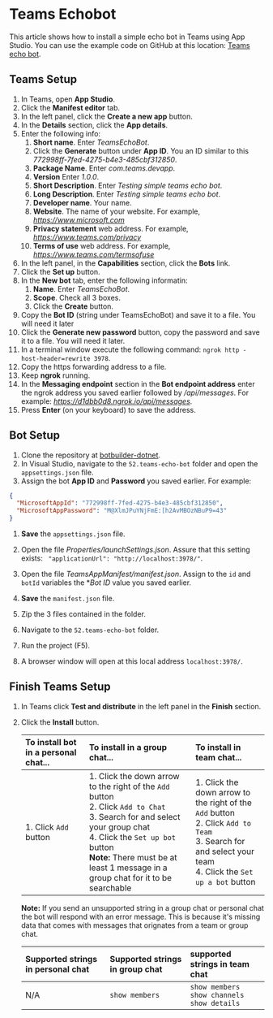 # Teams Echobot 

This article shows how to install a simple echo bot in Teams using App Studio. 
You can use the example code on GitHub at this location: [Teams echo bot](https://github.com/microsoft/botbuilder-dotnet/tree/josh/echo/tests/Teams/52.Teams-echo-bot).


## Teams Setup

1. In Teams, open **App Studio**. 
1. Click the **Manifest editor** tab.
1. In the left panel, click the **Create a new app** button.
1. In the **Details** section, click the **App details**. 
1. Enter the following  info:
    1. **Short name**. Enter *TeamsEchoBot*.  
    1. Click the **Generate** button under **App ID**. You an ID similar to this *772998ff-7fed-4275-b4e3-485cbf312850*. 
    1. **Package Name**. Enter *com.teams.devapp*.
    1. **Version** Enter *1.0.0*.
    1. **Short Description**. Enter *Testing simple teams echo bot*.
    1. **Long Description**. Enter *Testing simple teams echo bot*.
    1. **Developer name**. Your name.
    1. **Website**. The name of your website. For example, *https://www.microsoft.com*
    1. **Privacy statement** web address. For example, *https://www.teams.com/privacy*
    1. **Terms of use** web address. For example, *https://www.teams.com/termsofuse*
1. In the left panel, in the **Capabilities** section, click the **Bots** link.
1. Click the **Set up** button. 
1. In the **New bot** tab, enter the following informatin:
    1. **Name**. Enter *TeamsEchoBot*.
    1. **Scope**. Check all 3 boxes.
    1. Click the **Create** button.
1. Copy the **Bot ID** (string under TeamsEchoBot) and save it to a file. You will need it later
1. Click the **Generate new password** button, copy the password and save it to a file. You will need it later. 
1. In a terminal window execute the following command: `ngrok http -host-header=rewrite 3978`.
1. Copy the https forwarding address to a file.
1. Keep **ngrok** running.  
1. In the **Messaging endpoint** section in the **Bot endpoint address** enter the ngrok address you saved earlier followed by */api/messages*. For example: *https://d1dbb0d8.ngrok.io/api/messages*. 
1. Press **Enter** (on your keyboard) to save the address. 


## Bot Setup

1. Clone the repository at [botbuilder-dotnet](https://github.com/microsoft/botbuilder-dotnet/tree/josh/echo/tests/Teams).
1. In Visual Studio, navigate to the `52.teams-echo-bot` folder and open the `appsettings.json` file.
1. Assign the bot **App ID** and **Password** you saved earlier. For example:

```json
{
  "MicrosoftAppId": "772998ff-7fed-4275-b4e3-485cbf312850",
  "MicrosoftAppPassword": "M@XlmJPuYNjFmE:[h2AvMBOzNBuP9=43"
}
```

1. **Save** the `appsettings.json` file.

1. Open the file *Properties/launchSettings.json*. Assure that this setting exists: ` "applicationUrl": "http://localhost:3978/"`.

1. Open the file *TeamsAppManifest/manifest.json*. Assign to the `id` and `botId` variables the **Bot ID* value you saved earlier.  
1. **Save** the `manifest.json` file.
1. Zip the 3 files contained in the folder. 
1. Navigate to the `52.teams-echo-bot` folder.
1. Run the project (F5). 
1. A browser window will open at this local address `localhost:3978/`. 


## Finish Teams Setup

1. In Teams click **Test and distribute** in the left panel in the **Finish** section.
1. Click the **Install** button.

    <table>
    <thead>
    <tr>
    <th align="left">To install bot in a personal chat...</th>
    <th align="left">To install in a group chat...</th>
    <th align="left">To install in team chat...</th>
    </tr>
    </thead>
    <tbody>
    <tr>
    <td align="left">1. Click <code>Add</code> button</td>
    <td align="left">1. Click the down arrow to the right of the <code>Add</code> button <br> 2. Click <code>Add to Chat</code> <br> 3. Search for and select your group chat <br> 4. Click the <code>Set up bot</code> button <br> <strong>Note:</strong> There must be at least 1 message in a group chat for it to be searchable</td>
    <td align="left">1. Click the down arrow to the right of the <code>Add</code> button <br> 2. Click <code>Add to Team</code> <br> 3. Search for and select your team <br> 4. Click the <code>Set up a bot</code> button</td>
    </tr>
    </tbody>
    </table>
    <p><strong>Note:</strong> If you send an unsupported string in a group chat or personal chat the bot will respond with an error message. This is because it's missing data that comes with messages that orignates from a team or group chat.</p>
    <table>
    <thead>
    <tr>
    <th align="left">Supported strings in personal chat</th>
    <th align="left">Supported strings in group chat</th>
    <th align="left">supported strings in team chat</th>
    </tr>
    </thead>
    <tbody>
    <tr>
    <td align="left">N/A</td>
    <td align="left"><code>show members</code></td>
    <td align="left"><code>show members</code> <br> <code>show channels</code> <br> <code>show details</code></td>
    </tr>
    </tbody>
    </table>
